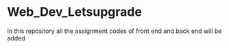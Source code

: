 # Web_Dev_Letsupgrade
In this repository all the assignment codes of front end and back end will be added
